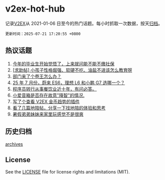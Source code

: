 # v2ex-hot-hub

 记录[V2EX](https://www.v2ex.com/)从 2021-01-06 日至今的热门话题。每小时抓取一次数据，按天[归档](archives)。

`更新时间：2025-07-21 17:20:55 +0800`

## 热议话题

1. [今年的毕业生开始觉悟了，上来就问能不能不缴社保](https://www.v2ex.com/t/1146498)
1. [[求助帖] 小孩子性格倔强、软硬不吃、油盐不进该怎么教育呀](https://www.v2ex.com/t/1146548)
1. [部门来了个卷王怎么办？](https://www.v2ex.com/t/1146518)
1. [25 年 7 月份，蔚来 ES6，理想 L6 和小鹏 G7 选哪一个？](https://www.v2ex.com/t/1146524)
1. [程序员转行从事餐饮业近十年，有问必答。](https://www.v2ex.com/t/1146449)
1. [小爱音箱是否存在故意"降智"的情况.](https://www.v2ex.com/t/1146472)
1. [写了个查看 V2EX 金币趋势的插件](https://www.v2ex.com/t/1146494)
1. [看了几篇地陪帖，分享一下找地陪的体验和思考](https://www.v2ex.com/t/1146579)
1. [暑假弟弟妹妹来家里玩感觉不是很爽](https://www.v2ex.com/t/1146478)

## 历史归档

[archives](archives)

## License

See the [LICENSE](LICENSE) file for license rights and limitations (MIT).
